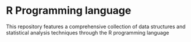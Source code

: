 # R Programming language
This repository features a comprehensive collection of data structures and statistical analysis techniques through the R programming language
